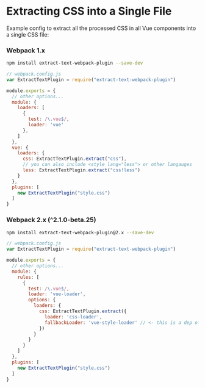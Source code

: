 # Extracting CSS into a Single File

Example config to extract all the processed CSS in all Vue components into a single CSS file:

### Webpack 1.x

``` bash
npm install extract-text-webpack-plugin --save-dev
```

``` js
// webpack.config.js
var ExtractTextPlugin = require("extract-text-webpack-plugin")

module.exports = {
  // other options...
  module: {
    loaders: [
      {
        test: /\.vue$/,
        loader: 'vue'
      },
    ]
  },
  vue: {
    loaders: {
      css: ExtractTextPlugin.extract("css"),
      // you can also include <style lang="less"> or other langauges
      less: ExtractTextPlugin.extract("css!less")
    }
  },
  plugins: [
    new ExtractTextPlugin("style.css")
  ]
}
```

### Webpack 2.x (^2.1.0-beta.25)

``` bash
npm install extract-text-webpack-plugin@2.x --save-dev
```

``` js
// webpack.config.js
var ExtractTextPlugin = require("extract-text-webpack-plugin")

module.exports = {
  // other options...
  module: {
    rules: [
      {
        test: /\.vue$/,
        loader: 'vue-loader',
        options: {
          loaders: {
            css: ExtractTextPlugin.extract({
              loader: 'css-loader',
              fallbackLoader: 'vue-style-loader' // <- this is a dep of vue-loader, so no need to explicitly install if using npm3
            })
          }
        }
      }
    ]
  },
  plugins: [
    new ExtractTextPlugin("style.css")
  ]
}
```

